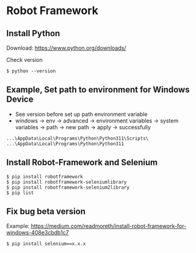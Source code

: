# Robot Framework


## Install Python

Download: https://www.python.org/downloads/

Check version

```
$ python --version
```

## Example, Set path to environment for Windows Device
- See version before set up path environment variable
- windows -> env -> advanced -> environment variables -> system variables -> path -> new path -> apply -> successfully 

```
...\AppData\Local\Programs\Python\Python311\Scripts\
...\AppData\Local\Programs\Python\Python311
```

## Install Robot-Framework and Selenium

```
$ pip install robotframework
$ pip install robotframework-seleniumlibrary
$ pip install robotframework-selenium2library
$ pip list
```

## Fix bug beta version
Example: https://medium.com/readmoreth/install-robot-framework-for-windows-408e3cbdb1c7

```
$ pip install selenium==x.x.x
```